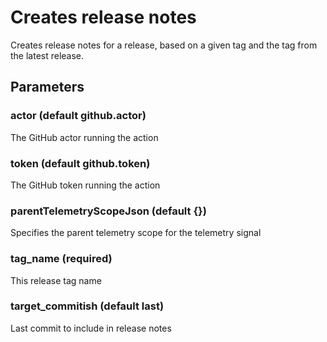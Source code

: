 # Creates release notes
Creates release notes for a release, based on a given tag and the tag from the latest release.
## Parameters
### actor (default github.actor)
The GitHub actor running the action
### token (default github.token)
The GitHub token running the action
### parentTelemetryScopeJson (default {})
Specifies the parent telemetry scope for the telemetry signal
### tag_name (required)
This release tag name
### target_commitish (default last)
Last commit to include in release notes

